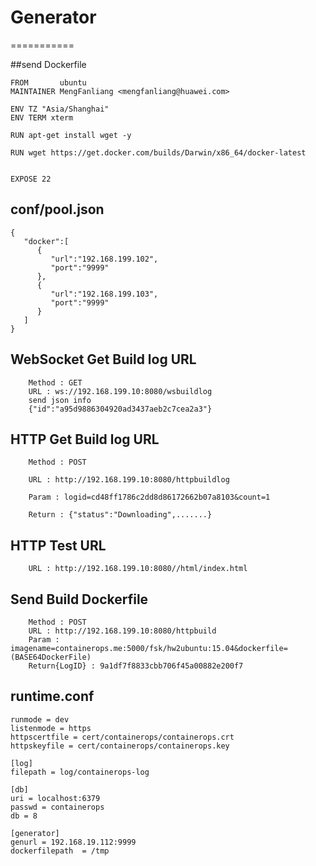 # Generator
===========

##send Dockerfile

```
FROM       ubuntu
MAINTAINER MengFanliang <mengfanliang@huawei.com>

ENV TZ "Asia/Shanghai"
ENV TERM xterm

RUN apt-get install wget -y

RUN wget https://get.docker.com/builds/Darwin/x86_64/docker-latest


EXPOSE 22
```

## conf/pool.json

```
{
   "docker":[
      {
         "url":"192.168.199.102",
         "port":"9999"
      },
      {
         "url":"192.168.199.103",
         "port":"9999"
      }
   ]
}
```

## WebSocket Get Build log URL 

```
	Method : GET
	URL : ws://192.168.199.10:8080/wsbuildlog
	send json info
	{"id":"a95d9886304920ad3437aeb2c7cea2a3"}

```
## HTTP Get Build log URL 
```
	Method : POST

	URL : http://192.168.199.10:8080/httpbuildlog
	
	Param : logid=cd48ff1786c2dd8d86172662b07a8103&count=1

	Return : {"status":"Downloading",.......}
```

## HTTP Test URL 
```
	URL : http://192.168.199.10:8080//html/index.html
```

## Send Build Dockerfile

```
	Method : POST
	URL : http://192.168.199.10:8080/httpbuild
	Param : imagename=containerops.me:5000/fsk/hw2ubuntu:15.04&dockerfile=(BASE64DockerFile)
	Return{LogID} : 9a1df7f8833cbb706f45a00882e200f7
```

## runtime.conf

```
runmode = dev
listenmode = https
httpscertfile = cert/containerops/containerops.crt
httpskeyfile = cert/containerops/containerops.key

[log]
filepath = log/containerops-log

[db]
uri = localhost:6379
passwd = containerops
db = 8

[generator]
genurl = 192.168.19.112:9999
dockerfilepath  = /tmp
```
